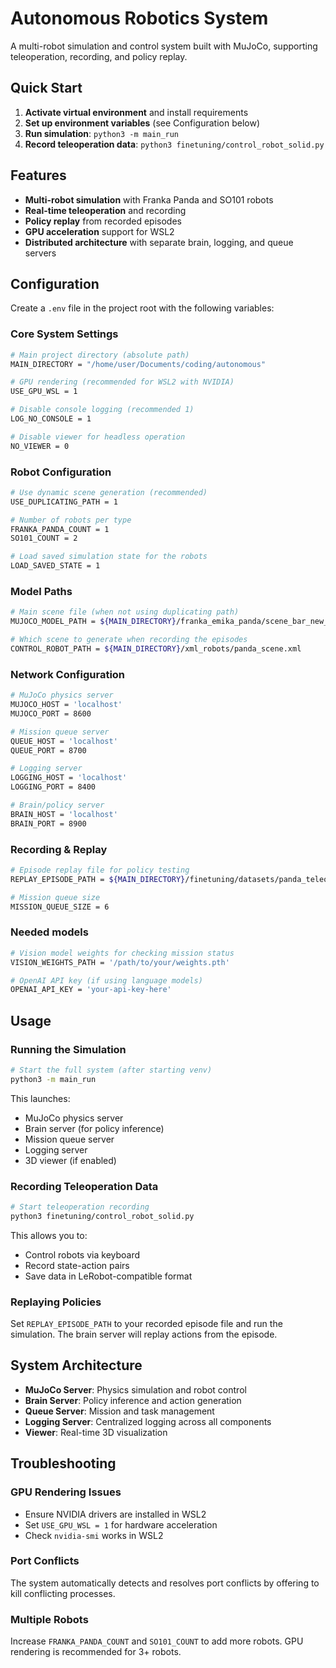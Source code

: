 # Autonomous Robotics System

A multi-robot simulation and control system built with MuJoCo, supporting teleoperation, recording, and policy replay.

## Quick Start

1. **Activate virtual environment** and install requirements
2. **Set up environment variables** (see Configuration below)
3. **Run simulation**: `python3 -m main_run`
4. **Record teleoperation data**: `python3 finetuning/control_robot_solid.py`

## Features

- **Multi-robot simulation** with Franka Panda and SO101 robots
- **Real-time teleoperation** and recording
- **Policy replay** from recorded episodes
- **GPU acceleration** support for WSL2
- **Distributed architecture** with separate brain, logging, and queue servers

## Configuration

Create a `.env` file in the project root with the following variables:

### Core System Settings
```bash
# Main project directory (absolute path)
MAIN_DIRECTORY = "/home/user/Documents/coding/autonomous"

# GPU rendering (recommended for WSL2 with NVIDIA)
USE_GPU_WSL = 1

# Disable console logging (recommended 1)
LOG_NO_CONSOLE = 1

# Disable viewer for headless operation
NO_VIEWER = 0
```

### Robot Configuration
```bash
# Use dynamic scene generation (recommended)
USE_DUPLICATING_PATH = 1

# Number of robots per type
FRANKA_PANDA_COUNT = 1
SO101_COUNT = 2

# Load saved simulation state for the robots
LOAD_SAVED_STATE = 1
```

### Model Paths
```bash
# Main scene file (when not using duplicating path)
MUJOCO_MODEL_PATH = ${MAIN_DIRECTORY}/franka_emika_panda/scene_bar_new_ziv.xml

# Which scene to generate when recording the episodes
CONTROL_ROBOT_PATH = ${MAIN_DIRECTORY}/xml_robots/panda_scene.xml
```

### Network Configuration
```bash
# MuJoCo physics server
MUJOCO_HOST = 'localhost'
MUJOCO_PORT = 8600

# Mission queue server
QUEUE_HOST = 'localhost'
QUEUE_PORT = 8700

# Logging server
LOGGING_HOST = 'localhost'
LOGGING_PORT = 8400

# Brain/policy server
BRAIN_HOST = 'localhost'
BRAIN_PORT = 8900
```

### Recording & Replay
```bash
# Episode replay file for policy testing
REPLAY_EPISODE_PATH = ${MAIN_DIRECTORY}/finetuning/datasets/panda_teleop_dataset/data/chunk-000/episode_000001.parquet

# Mission queue size
MISSION_QUEUE_SIZE = 6
```

### Needed models
```bash
# Vision model weights for checking mission status
VISION_WEIGHTS_PATH = '/path/to/your/weights.pth'

# OpenAI API key (if using language models)
OPENAI_API_KEY = 'your-api-key-here'
```

## Usage

### Running the Simulation
```bash
# Start the full system (after starting venv)
python3 -m main_run
```

This launches:
- MuJoCo physics server
- Brain server (for policy inference)
- Mission queue server
- Logging server
- 3D viewer (if enabled)

### Recording Teleoperation Data
```bash
# Start teleoperation recording
python3 finetuning/control_robot_solid.py
```

This allows you to:
- Control robots via keyboard
- Record state-action pairs
- Save data in LeRobot-compatible format

### Replaying Policies
Set `REPLAY_EPISODE_PATH` to your recorded episode file and run the simulation. The brain server will replay actions from the episode.

## System Architecture

- **MuJoCo Server**: Physics simulation and robot control
- **Brain Server**: Policy inference and action generation
- **Queue Server**: Mission and task management
- **Logging Server**: Centralized logging across all components
- **Viewer**: Real-time 3D visualization

## Troubleshooting

### GPU Rendering Issues
- Ensure NVIDIA drivers are installed in WSL2
- Set `USE_GPU_WSL = 1` for hardware acceleration
- Check `nvidia-smi` works in WSL2

### Port Conflicts
The system automatically detects and resolves port conflicts by offering to kill conflicting processes.

### Multiple Robots
Increase `FRANKA_PANDA_COUNT` and `SO101_COUNT` to add more robots. GPU rendering is recommended for 3+ robots.